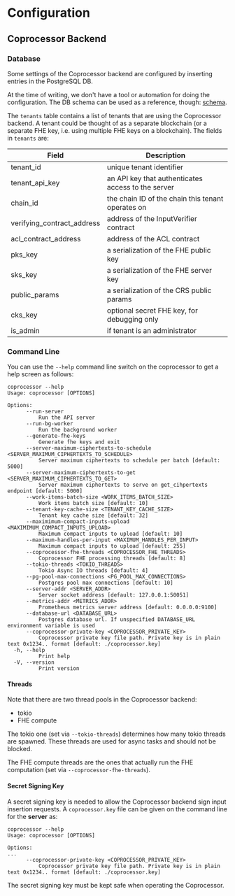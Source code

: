 # Configuration

## Coprocessor Backend

### Database
Some settings of the Coprocessor backend are configured by inserting entries in the PostgreSQL DB.

At the time of writing, we don't have a tool or automation for doing the configuration. The DB schema can be used as a reference, though: [schema](../../../../fhevm-engine/coprocessor/migrations/20240722111257_coprocessor.sql).

The `tenants` table contains a list of tenants that are using the Coprocessor backend. A tenant could be thought of as a separate blockchain (or a separate FHE key, i.e. using multiple FHE keys on a blockchain). The fields in `tenants` are:

| Field                      | Description                                        |
| -------------------------- | -------------------------------------------------- |
| tenant_id                  | unique tenant identifier                           |
| tenant_api_key             | an API key that authenticates access to the server |
| chain_id                   | the chain ID of the chain this tenant operates on  |
| verifying_contract_address | address of the InputVerifier contract              |
| acl_contract_address       | address of the ACL contract                        |
| pks_key                    | a serialization of the FHE public key              |
| sks_key                    | a serialization of the FHE server key              |
| public_params              | a serialization of the CRS public params           |
| cks_key                    | optional secret FHE key, for debugging only        |
| is_admin                   | if tenant is an administrator                      |


### Command Line

You can use the `--help` command line switch on the coprocessor to get a help screen as follows:

```
coprocessor --help
Usage: coprocessor [OPTIONS]

Options:
      --run-server
          Run the API server
      --run-bg-worker
          Run the background worker
      --generate-fhe-keys
          Generate fhe keys and exit
      --server-maximum-ciphertexts-to-schedule <SERVER_MAXIMUM_CIPHERTEXTS_TO_SCHEDULE>
          Server maximum ciphertexts to schedule per batch [default: 5000]
      --server-maximum-ciphertexts-to-get <SERVER_MAXIMUM_CIPHERTEXTS_TO_GET>
          Server maximum ciphertexts to serve on get_cihpertexts endpoint [default: 5000]
      --work-items-batch-size <WORK_ITEMS_BATCH_SIZE>
          Work items batch size [default: 10]
      --tenant-key-cache-size <TENANT_KEY_CACHE_SIZE>
          Tenant key cache size [default: 32]
      --maximimum-compact-inputs-upload <MAXIMIMUM_COMPACT_INPUTS_UPLOAD>
          Maximum compact inputs to upload [default: 10]
      --maximum-handles-per-input <MAXIMUM_HANDLES_PER_INPUT>
          Maximum compact inputs to upload [default: 255]
      --coprocessor-fhe-threads <COPROCESSOR_FHE_THREADS>
          Coprocessor FHE processing threads [default: 8]
      --tokio-threads <TOKIO_THREADS>
          Tokio Async IO threads [default: 4]
      --pg-pool-max-connections <PG_POOL_MAX_CONNECTIONS>
          Postgres pool max connections [default: 10]
      --server-addr <SERVER_ADDR>
          Server socket address [default: 127.0.0.1:50051]
      --metrics-addr <METRICS_ADDR>
          Prometheus metrics server address [default: 0.0.0.0:9100]
      --database-url <DATABASE_URL>
          Postgres database url. If unspecified DATABASE_URL environment variable is used
      --coprocessor-private-key <COPROCESSOR_PRIVATE_KEY>
          Coprocessor private key file path. Private key is in plain text 0x1234.. format [default: ./coprocessor.key]
  -h, --help
          Print help
  -V, --version
          Print version

```

#### Threads

Note that there are two thread pools in the Coprocessor backend:
 * tokio
 * FHE compute

The tokio one (set via `--tokio-threads`) determines how many tokio threads are spawned. These threads are used for async tasks and should not be blocked.

The FHE compute threads are the ones that actually run the FHE computation (set via `--coprocessor-fhe-threads`).

#### Secret Signing Key

A secret signing key is needed to allow the Coprocessor backend sign input insertion requests. A `coprocessor.key` file can be given on the command line for the **server** as:

```
coprocessor --help
Usage: coprocessor [OPTIONS]

Options:
...
      --coprocessor-private-key <COPROCESSOR_PRIVATE_KEY>
          Coprocessor private key file path. Private key is in plain text 0x1234.. format [default: ./coprocessor.key]
```

The secret signing key must be kept safe when operating the Coprocessor.
